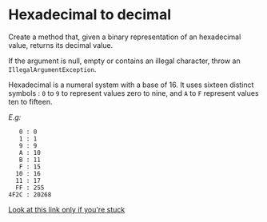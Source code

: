 # Hexadecimal to decimal

Create a method that, given a binary representation of an hexadecimal value, returns its decimal value.

If the argument is null, empty or contains an illegal character, throw an `IllegalArgumentException`.

Hexadecimal is a numeral system with a base of 16. It uses sixteen distinct symbols : `0` to `9` to represent values zero to nine, and `A` to `F` represent values ten to fifteen.

*E.g:*
```
   0 : 0
   1 : 1
   9 : 9
   A : 10
   B : 11
   F : 15
  10 : 16
  11 : 17
  FF : 255
4F2C : 20268
```

[Look at this link only if you're stuck](https://gist.github.com/bastienwcs/0cb437bff3e991d139770c4af6414e8f)
